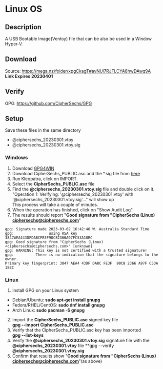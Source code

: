 # Linux OS
## Description
A USB Bootable Image(Ventoy) file that can be also be used in a Window Hyper-V.

## Download
Source: https://mega.nz/folder/xpgCkagT#avNUl7RJFLCYA8hwDAwq9A  
**Link Expires 20230401**

## Verify
GPG: https://github.com/CipherSechs/GPG

## Setup
Save these files in the same directory
 - @ciphersechs_20230301.vtoy
 - @ciphersechs_20230301.vtoy.sig

### Windows
1. Download [GPG4WIN](https://www.gpg4win.org/)
2. Download CipherSechs_PUBLIC.asc and the *.sig file from [here](https://github.com/CipherSechs/GPG)  
3. Run Kleopatra, click on IMPORT.
4. Select the **CipherSechs_PUBLIC.asc** file
5. Find the **@ciphersechs_20230301.vtoy.sig** file and double click on it.  
   "Operation 1: Verifying: '@ciphersechs_20230301.vtoy' with '@ciphersechs_20230301.vtoy.sig'..." will show up  
   This process will take a couple of minutes.
6. When the operation has finished, click on "Show Audit Log".
7. The results should report "**Good signature from "CipherSechs (Linux) <ciphersechs@ciphersechs.com>**"  

```
gpg: Signature made 2023-03-02 16:42:46 W. Australia Standard Time
gpg:                using RSA key 3847AEA443DFDA8CFE3F90C82366A97FC53A18EC
gpg: Good signature from "CipherSechs (Linux) <ciphersechs@ciphersechs.com>" [unknown]
gpg: WARNING: This key is not certified with a trusted signature!
gpg:          There is no indication that the signature belongs to the owner.
Primary key fingerprint: 3847 AEA4 43DF DA8C FE3F  90C8 2366 A97F C53A 18EC
```

### Linux
1. Install GPG on your Linux system
  - Debian/Ubuntu: **sudo apt-get install gnupg**
  - Fedora/RHEL/CentOS: **sudo dnf install gnupg**
  - Arch Linux: **sudo pacman -S gnupg**
2. Import the **CipherSechs_PUBLIC.asc** signed key file  
    **gpg --import CipherSechs_PUBLIC.asc**  
3. Verify that the CipherSechs_PUBLIC.asc key has been imported  
    **gpg --list-keys**
4. Verify the **@ciphersechs_20230301.vtoy.sig** signature file with the **@ciphersechs_20230301.vtoy** file
    **gpg --verify **@ciphersechs_20230301.vtoy.sig**
5. Confirm that results show "**Good signature from "CipherSechs (Linux) <ciphersechs@ciphersechs.com>**"(as above)
